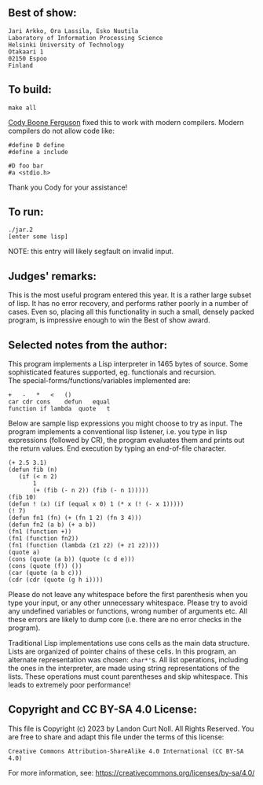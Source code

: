 ## Best of show:

	Jari Arkko, Ora Lassila, Esko Nuutila
	Laboratory of Information Processing Science
	Helsinki University of Technology
	Otakaari 1
	02150 Espoo
	Finland

## To build:

	make all

[Cody Boone Ferguson](/winners.html#Cody_Boone_Ferguson) fixed this to work with
modern compilers. Modern compilers do not allow code like:

	#define D define
	#define a include

	#D foo bar
	#a <stdio.h>

Thank you Cody for your assistance!


## To run:


	./jar.2
	[enter some lisp]

NOTE: this entry will likely segfault on invalid input.

## Judges' remarks:

This is the most useful program entered this year. It is a
rather large subset of lisp.  It has no error recovery, and
performs rather poorly in a number of cases.  Even so, placing
all this functionality in such a small, densely packed program,
is impressive enough to win the Best of show award.


## Selected notes from the author:

This program implements a Lisp interpreter in 1465 bytes of source.
Some sophisticated features supported, eg. functionals and recursion.  
The special-forms/functions/variables implemented are:

	+	-	*	<	()	
	car	cdr	cons	defun	equal
	function if	lambda	quote	t

Below are sample lisp expressions you might choose to try as input.
The program implements a conventional lisp listener, i.e. you type in
lisp expressions (followed by CR), the program evaluates them and
prints out the return values. End execution by typing an end-of-file
character.

	(+ 2.5 3.1)
	(defun fib (n)
	   (if (< n 2)
	       1
	       (+ (fib (- n 2)) (fib (- n 1)))))
	(fib 10)
	(defun ! (x) (if (equal x 0) 1 (* x (! (- x 1)))))
	(! 7)
	(defun fn1 (fn) (+ (fn 1 2) (fn 3 4)))
	(defun fn2 (a b) (+ a b))
	(fn1 (function +))
	(fn1 (function fn2))
	(fn1 (function (lambda (z1 z2) (+ z1 z2))))
	(quote a)
	(cons (quote (a b)) (quote (c d e)))
	(cons (quote (f)) ())
	(car (quote (a b c)))
	(cdr (cdr (quote (g h i))))


Please do not leave any whitespace before the first parenthesis when
you type your input, or any other unnecessary whitespace. Please try to
avoid any undefined variables or functions, wrong number of arguments
etc. All these errors are likely to dump core (i.e. there are no error
checks in the program).

Traditional Lisp implementations use cons cells as the main data
structure. Lists are organized of pointer chains of these cells.
In this program, an alternate representation was chosen: `char*'`s.
All list operations, including the ones in the interpreter, are
made using string representations of the lists. These operations
must count parentheses and skip whitespace. This leads to extremely
poor performance!

## Copyright and CC BY-SA 4.0 License:

This file is Copyright (c) 2023 by Landon Curt Noll.  All Rights Reserved.
You are free to share and adapt this file under the terms of this license:

    Creative Commons Attribution-ShareAlike 4.0 International (CC BY-SA 4.0)

For more information, see: https://creativecommons.org/licenses/by-sa/4.0/
